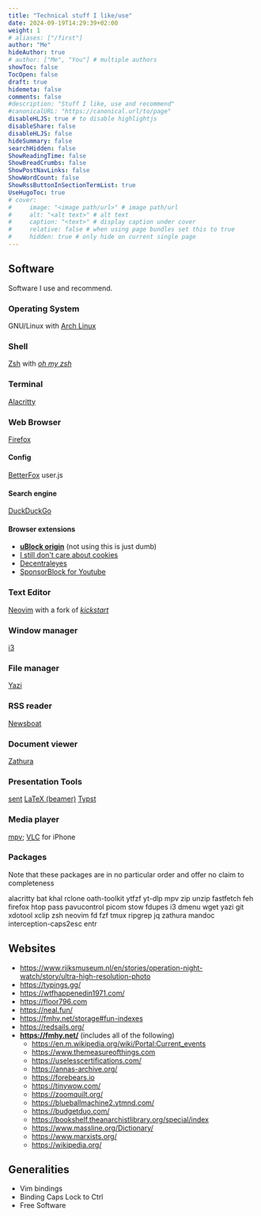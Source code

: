 ```yaml
---
title: "Technical stuff I like/use"
date: 2024-09-19T14:29:39+02:00
weight: 1
# aliases: ["/first"]
author: "Me"
hideAuthor: true
# author: ["Me", "You"] # multiple authors
showToc: false
TocOpen: false
draft: true
hidemeta: false
comments: false
#description: "Stuff I like, use and recommend"
#canonicalURL: "https://canonical.url/to/page"
disableHLJS: true # to disable highlightjs
disableShare: false
disableHLJS: false
hideSummary: false
searchHidden: false
ShowReadingTime: false
ShowBreadCrumbs: false
ShowPostNavLinks: false
ShowWordCount: false
ShowRssButtonInSectionTermList: true
UseHugoToc: true
# cover:
#     image: "<image path/url>" # image path/url
#     alt: "<alt text>" # alt text
#     caption: "<text>" # display caption under cover
#     relative: false # when using page bundles set this to true
#     hidden: true # only hide on current single page
---
```


## Software

Software I use and recommend.

### Operating System

GNU/Linux with [Arch Linux](https://archlinux.org/)

### Shell

[Zsh](https://zsh.sourceforge.io/) with [*oh my zsh*](https://github.com/ohmyzsh/ohmyzsh)

### Terminal

[Alacritty](https://alacritty.org/)

### Web Browser

[Firefox](https://www.mozilla.org/en-US/firefox/new/)

#### Config

[BetterFox](https://github.com/yokoffing/BetterFox) user.js


#### Search engine

[DuckDuckGo](https://duckduckgo.com/)

#### Browser extensions

- [**uBlock origin**](https://addons.mozilla.org/en-US/firefox/addon/ublock-origin/) (not using this is  just dumb)
- [I still don't care about cookies](https://addons.mozilla.org/en-US/firefox/addon/istilldontcareaboutcookies/)
- [Decentraleyes](https://addons.mozilla.org/en-US/firefox/addon/decentraleyes/)
- [SponsorBlock for Youtube](https://addons.mozilla.org/en-US/firefox/addon/sponsorblock/)

### Text Editor

[Neovim](https://neovim.io/) with a fork of [*kickstart*](https://github.com/PmaFynn/kickstart-mod.nvim)

### Window manager

[i3](https://i3wm.org/)

### File manager

[Yazi](https://github.com/sxyazi/yazi)

### RSS reader

[Newsboat](https://newsboat.org/)

### Document viewer

[Zathura](https://pwmt.org/projects/zathura/)


### Presentation Tools

[sent](https://tools.suckless.org/sent/)
[LaTeX (beamer)](https://ctan.org/pkg/beamer)
[Typst](https://github.com/typst/typst)


### Media player

[mpv](https://mpv.io/); [VLC](https://www.videolan.org/vlc/download-ios.html) for iPhone

### Packages

Note that these packages are in no particular order and offer no claim to completeness

alacritty bat khal rclone oath-toolkit ytfzf yt-dlp mpv zip unzip fastfetch feh firefox htop pass pavucontrol picom stow fdupes i3 dmenu wget yazi git xdotool xclip zsh neovim fd fzf tmux ripgrep jq zathura mandoc interception-caps2esc entr

## Websites

- <https://www.rijksmuseum.nl/en/stories/operation-night-watch/story/ultra-high-resolution-photo>
- <https://typings.gg/>
- <https://wtfhappenedin1971.com/>
- <https://floor796.com>
- <https://neal.fun/>
- <https://fmhy.net/storage#fun-indexes>
- <https://redsails.org/>
- **<https://fmhy.net/>** (includes all of the following)
  - <https://en.m.wikipedia.org/wiki/Portal:Current_events>
  - <https://www.themeasureofthings.com>
  - <https://uselesscertifications.com/>
  - <https://annas-archive.org/>
  - <https://forebears.io>
  - <https://tinywow.com/>
  - <https://zoomquilt.org/>
  - <https://blueballmachine2.ytmnd.com/>
  - <https://budgetduo.com/>
  - <https://bookshelf.theanarchistlibrary.org/special/index>
  - <https://www.massline.org/Dictionary/>
  - <https://www.marxists.org/>
  - <https://wikipedia.org/>

## Generalities

- Vim bindings
- Binding Caps Lock to Ctrl
- Free Software
